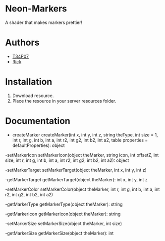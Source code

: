 # Neon-Markers
A shader that makes markers prettier!

# Authors
- [T34P07](https://github.com/T34P07)
- [Rick](https://github.com/httpRick)

# Installation
1. Download resource.
2. Place the resource in your server resources folder.

# Documentation
- createMarker
createMarker(int x, int y, int z, string theType, int size = 1, int r, int g, int b, int a, int r2, int g2, int b2, int a2, table properties = defaultProperties): object

-setMarkerIcon
setMarkerIcon(object theMarker, string icon, int offsetZ, int size, int r, int g, int b, int a, int r2, int g2, int b2, int a2): object

-setMarkerTarget
setMarkerTarget(object theMarker, int x, int y, int z)

-getMarkerTarget
getMarkerTarget(object theMarker): int x, int y, int z

-setMarkerColor
setMarkerColor(object theMarker, int r, int g, int b, int a, int r2, int g2, int b2, int a2)

-getMarkerType
getMarkerType(object theMarker): string

-getMarkerIcon
getMarkerIcon(object theMarker): string

-setMarkerSize
setMarkerSize(object theMarker, int size)

-getMarkerSize
getMarkerSize(object theMarker): int
